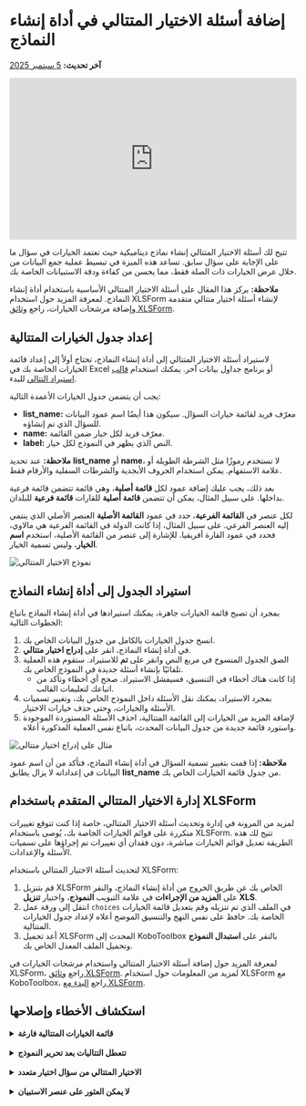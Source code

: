 # إضافة أسئلة الاختيار المتتالي في أداة إنشاء النماذج
**آخر تحديث:** <a href="https://github.com/kobotoolbox/docs/blob/d3acfe1ff9024088d8786974939afa969289bf79/source/cascading_select.md" class="reference">5 سبتمبر 2025</a>

<iframe src="https://www.youtube.com/embed/JDDNmErhV7o?si=S2k3G0sadiFJursu" style="width: 100%; aspect-ratio: 16 / 9; height: auto; border: 0;" title="YouTube video player" frameborder="0" allow="accelerometer; autoplay; clipboard-write; encrypted-media; gyroscope; picture-in-picture; web-share" allowfullscreen></iframe>

تتيح لك أسئلة الاختيار المتتالي إنشاء نماذج ديناميكية حيث تعتمد الخيارات في سؤال ما على الإجابة على سؤال سابق. تساعد هذه الميزة في تبسيط عملية جمع البيانات من خلال عرض الخيارات ذات الصلة فقط، مما يحسن من كفاءة ودقة الاستبيانات الخاصة بك.

<p class="note">
  <strong>ملاحظة:</strong> يركز هذا المقال على أسئلة الاختيار المتتالي الأساسية باستخدام أداة إنشاء النماذج. لمعرفة المزيد حول استخدام XLSForm لإنشاء أسئلة اختيار متتالي متقدمة وإضافة مرشحات الخيارات، راجع <a href="https://xlsform.org/en/#cascading-selects">وثائق XLSForm</a>.
</p>

## إعداد جدول الخيارات المتتالية

لاستيراد أسئلة الاختيار المتتالي إلى أداة إنشاء النماذج، تحتاج أولاً إلى إعداد قائمة الخيارات الخاصة بك في Excel أو برنامج جداول بيانات آخر. يمكنك استخدام <a href="https://docs.google.com/spreadsheets/d/1C_uDOkjjbv5Kx3lyOY7ORwM-muW6BKVzdaPMB1X8-2A/edit?gid=0#gid=0">قالب استيراد التتالي</a> للبدء.

يجب أن يتضمن جدول الخيارات الأعمدة التالية:
- **list_name:** معرّف فريد لقائمة خيارات السؤال. سيكون هذا أيضًا اسم عمود البيانات للسؤال الذي تم إنشاؤه.
- **name:** معرّف فريد لكل خيار ضمن القائمة.
- **label:** النص الذي يظهر في النموذج لكل خيار.

<p class="note">
  <strong>ملاحظة:</strong> عند تحديد <strong>list_name</strong> أو <strong>name</strong>، لا تستخدم رموزًا مثل الشرطة الطويلة أو علامة الاستفهام. يمكن استخدام الحروف الأبجدية والشرطات السفلية والأرقام فقط.
</p>

بعد ذلك، يجب عليك إضافة عمود لكل **قائمة أصلية**، وهي قائمة تتضمن قائمة فرعية بداخلها. على سبيل المثال، يمكن أن تتضمن **قائمة أصلية** للقارات **قائمة فرعية** للبلدان.

لكل عنصر في **القائمة الفرعية**، حدد في عمود **القائمة الأصلية** العنصر الأصلي الذي ينتمي إليه العنصر الفرعي. على سبيل المثال، إذا كانت الدولة في القائمة الفرعية هي مالاوي، فحدد في عمود القارة أفريقيا. للإشارة إلى عنصر من القائمة الأصلية، استخدم **اسم الخيار**، وليس تسمية الخيار.

![نموذج الاختيار المتتالي](images/cascading_select/sample.png)

## استيراد الجدول إلى أداة إنشاء النماذج

بمجرد أن تصبح قائمة الخيارات جاهزة، يمكنك استيرادها في أداة إنشاء النماذج باتباع الخطوات التالية:
1. انسخ جدول الخيارات بالكامل من جدول البيانات الخاص بك.
2. في أداة إنشاء النماذج، انقر على <i class="k-icon-cascading"></i> **إدراج اختيار متتالي**.
3. الصق الجدول المنسوخ في مربع النص وانقر على **تم** للاستيراد. ستقوم هذه العملية تلقائيًا بإنشاء أسئلة جديدة في النموذج الخاص بك.
    - إذا كانت هناك أخطاء في التنسيق، فسيفشل الاستيراد. صحح أي أخطاء وتأكد من اتباعك لتعليمات القالب.
4. بمجرد الاستيراد، يمكنك نقل الأسئلة داخل النموذج الخاص بك، وتغيير تسميات الأسئلة والخيارات، وحتى حذف خيارات الاختيار.
5. لإضافة المزيد من الخيارات إلى القائمة المتتالية، احذف الأسئلة المستوردة الموجودة واستورد قائمة جديدة من جدول البيانات المحدث، باتباع نفس العملية المذكورة أعلاه.

![مثال على إدراج اختيار متتالي](images/cascading_select/insert_cascading_select.png)

<p class="note">
  <strong>ملاحظة:</strong> إذا قمت بتغيير تسمية السؤال في أداة إنشاء النماذج، فتأكد من أن اسم عمود البيانات في إعداداته لا يزال يطابق <strong>list_name</strong> من جدول قائمة الخيارات الخاص بك.
</p>

## إدارة الاختيار المتتالي المتقدم باستخدام XLSForm

لمزيد من المرونة في إدارة وتحديث أسئلة الاختيار المتتالي، خاصة إذا كنت تتوقع تغييرات متكررة على قوائم الخيارات الخاصة بك، يُوصى باستخدام XLSForm. تتيح لك هذه الطريقة تعديل قوائم الخيارات مباشرة، دون فقدان أي تغييرات تم إجراؤها على تسميات الأسئلة والإعدادات.

لتحديث أسئلة الاختيار المتتالي باستخدام XLSForm:
1. قم بتنزيل XLSForm الخاص بك عن طريق الخروج من أداة إنشاء النماذج، والنقر على <i class="k-icon-more"></i><strong>المزيد من الإجراءات</strong> في علامة التبويب <strong>النموذج</strong>، واختيار <strong>تنزيل XLS</strong>.
2. انتقل إلى ورقة عمل `choices` في الملف الذي تم تنزيله وقم بتعديل قائمة الخيارات الخاصة بك. حافظ على نفس النهج والتنسيق الموضح أعلاه لإعداد جدول الخيارات المتتالية.
3. أعد تحميل XLSForm المحدث إلى KoboToolbox بالنقر على <strong>استبدال النموذج</strong> وتحميل الملف المعدل الخاص بك.

<p class="note">
    لمعرفة المزيد حول إضافة أسئلة الاختيار المتتالي واستخدام مرشحات الخيارات في XLSForm، راجع <a href="https://xlsform.org/en/#cascading-selects">وثائق XLSForm</a>. لمزيد من المعلومات حول استخدام XLSForm مع KoboToolbox، راجع <a href="https://support.kobotoolbox.org/getting_started_xlsform.html">البدء مع XLSForm</a>. 
</p>

## استكشاف الأخطاء وإصلاحها
<details>
<summary><strong>قائمة الخيارات المتتالية فارغة</strong></summary>
إذا كانت قائمة الخيارات للسؤال الفرعي فارغة، فإن القائمة الفرعية لا ترى تطابقًا في القائمة الأصلية. تحقق من أن أسماء الخيارات لا تحتوي على أي رموز (حروف وأرقام وشرطات سفلية فقط) وأن كل خيار أصلي لديه عنصر فرعي واحد على الأقل مرتبط به.
</details>
<br>
<details>
<summary><strong>تتعطل التتاليات بعد تحرير النموذج</strong></summary>
يمكن أن تؤدي إعادة تسمية سؤال أو تحرير قوائم الخيارات إلى تغيير الكود الخلفي الذي يعتمد عليه التتالي. عند إعادة تسمية سؤال، تأكد من أن <strong>اسم عمود البيانات</strong> يظل كما هو مثل <strong>list_name</strong> المقابل. بالنسبة لتعديلات قوائم الخيارات الكبيرة، إما أن تعيد بناء التتالي من الصفر أو قم بتنزيل XLSForm، وقم بإجراء التغييرات هناك، ثم قم بتحميله مرة أخرى.
</details>
<br>
<details>
<summary><strong>الاختيار المتتالي من سؤال اختيار متعدد</strong></summary>
تم تصميم ميزة الاختيار المتتالي في أداة إنشاء النماذج لأسئلة <strong>اختيار واحد</strong> فقط. يتطلب بناء تتالي يبدأ من سؤال <strong>اختيار متعدد</strong> استخدام XLSForm. 
لمعرفة المزيد حول الاختيار المتتالي المتقدم باستخدام XLSForm، راجع <a href="https://xlsform.org/en/#cascading-selects">وثائق XLSForm</a>.
</details>
<br>
<details>
<summary><strong>لا يمكن العثور على عنصر الاستبيان</strong></summary>
يعني الخطأ الذي يشير إلى أنه لا يمكن العثور على عنصر الاستبيان عادةً أن الكود الداخلي لا يتطابق مع توقعات التتالي. لإصلاح ذلك، افتح إعدادات السؤال، وحدد موقع <strong>اسم عمود البيانات</strong>، وأعده إلى القيمة الأصلية (والتي يجب أن تتطابق مع <strong>list_name</strong> المقابل) قبل إعادة نشر النموذج الخاص بك.
</details>